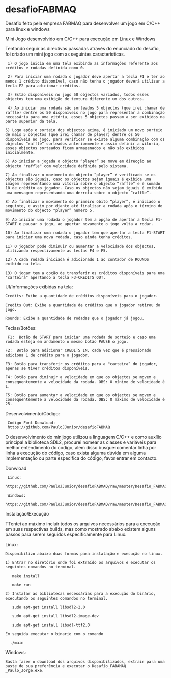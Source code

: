 # desafioFABMAQ

Desafio feito pela empresa FABMAQ para desenvolver um jogo em C/C++ para linux e windows

Mini Jogo desenvolvido em C/C++ para execução em Linux e Windows 

Tentando seguir as directivas passadas através do enunciado do desafio, foi criado um mini jogo com as seguintes características. 
  
     1) O jogo inicia em uma tela exibindo as informações referente aos créditos e rodadas definida como 0.  

     2) Para iniciar uma rodada o jogador deve apertar a tecla F1 e ter ao menos 1 crédito disponível, caso não tenha o jogador deverá utilizar a tecla F2 para adicionar créditos. 

     3) Estão disponíveis no jogo 50 objectos variados, todos esses objectos tem uma exibição de textura diferente um dos outros. 

     4) Ao iniciar uma rodada são sorteados 5 objectos (que irei chamar de raffle) dentre os 50 disponíveis no jogo para representar a combinação necessária para uma vitória, esses 5 objectos passam a ser exibidos na parte superior da tela. 

    5) Logo após o sorteio dos objectos acima, é iniciado um novo sorteio de mais 5 objectos (que irei chamar de player) dentre os 50 disponíveis no jogo, para verificar se existe alguma combinação com os objectos “raffle” sorteados anteriormente e assim definir a vitoria, esses objectos sorteados ficam armazenados e não são exibidos inicialmente. 

    6) Ao iniciar a jogada o objecto “player” se move em direcção ao objecto "raffle" com velocidade definida pelo sistema. 

    7) Ao finalizar o movimento do objecto “player” é verificado se os objectos são iguais, caso os objectos sejam iguais é exibida uma imagem representando uma vitória sobre o objecto “raffle” e é somado 10 de crédito ao jogador. Caso os objectos não sejam iguais é exibida uma mensagem representando uma derrota sobre o objecto “raffle”. 

    8) Ao finalizar o movimento do primeiro óbito “player”, é iniciado o seguinte, e assim por diante até finalizar a rodada após o término do movimento do objecto "player” numero 5. 
 
    9) Ao iniciar uma rodada o jogador tem a opção de apertar a tecla F1-START e pausar o jogo, ao apertar novamente o jogo volta a rodar. 

    10) Ao finalizar uma rodada o jogador tem que apertar a tecla F1-START para iniciar uma nova rodada, caso ainda tenha créditos. 

    11) O jogador pode diminuir ou aumentar a velocidade dos objectos, utilizando respectivamente as teclas F4 e F5. 

    12) A cada rodada iniciada é adicionado 1 ao contador de ROUNDS exibido na tela. 

    13) O jogar tem a opção de transferir os créditos disponíveis para uma "carteira" apertando a tecla F3-CREDITS OUT. 

 

UI/Informações exibidas na tela: 

    Credits: Exibe a quantidade de créditos disponíveis para o jogador. 

    Credits Out: Exibe a quantidade de créditos que o jogador retirou do jogo. 

    Rounds: Exibe a quantidade de rodadas que o jogador já jogou. 

 

Teclas/Botões:  

     F1:  Botão de START para iniciar uma rodada de sorteio e caso uma rodada esteja em andamento o mesmo botão PAUSE o jogo.  

    F2:  Botão para adicionar CREDITS IN, cada vez que é pressionado adiciona 1 de crédito para o jogador. 

    F3: Botão para transferir os créditos para a "carteira” do jogador, apenas se tiver créditos disponíveis. 

    F4: Botão para diminuir a velocidade em que os objectos se movem e consequentemente a velocidade da rodada. OBS: O mínimo de velocidade é 1. 

    F5: Botão para aumentar a velocidade em que os objectos se movem e consequentemente a velocidade da rodada. OBS: O máximo de velocidade é 25. 

 

 

Desenvolvimento/Código: 

     Codigo Font Donwload:
     https://github.com/PauloJJunior/desafioFABMAQ
          

   O desenvolvimento do minijogo utilizou a linguagem C/C++ e como auxílio principal a biblioteca SDL2, procurei nomear as classes e variáveis para melhor entendimento do código, alem disso busquei comentar linha por linha a execução do código, caso exista alguma dúvida em alguma implementação ou parte especifica do código, favor entrar em contacto. 


 
Donwload

     Linux: 
     https://github.com/PauloJJunior/desafioFABMAQ/raw/master/Desafio_FABMAQ_Paulo_Jorge_Linux.zip

     Windows: 
     https://github.com/PauloJJunior/desafioFABMAQ/raw/master/Desafio_FABMAQ_Paulo_Jorge_Windows.zip
 

Instalação/Execução 

   TTentei ao máximo incluir todos os arquivos necessários para a execução em suas respectivas builds, mas como mostrado abaixo existem alguns passos para serem seguidos especificamente para Linux. 
   

Linux: 

    Disponibilizo abaixo duas formas para instalação e execução no linux. 

    1) Entrar no diretório onde foi extraído os arquivos e executar os seguintes comandos no terminal. 

       make install 

       make run 

    2) Instalar as bibliotecas necessárias para a execução do binário, executando os seguintes comandos no terminal. 

       sudo apt-get install libsdl2-2.0 

       sudo apt-get install libsdl2-image-dev 

       sudo apt-get install libsdl-ttf2.0 

    Em seguida executar o binario com o comando 

      ./main 

Windows:  

    Basta fazer o download dos arquivos disponibilizados, extrair para uma paste de sua preferência e executar o Desafio_FABAMAQ _Paulo_Jorge.exe. 

 

 
